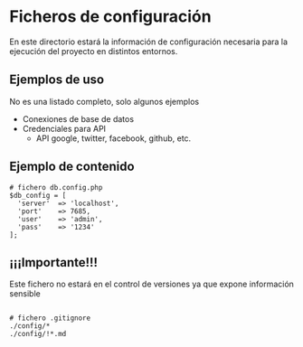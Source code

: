 # Ficheros de configuración

En este directorio estará la información de configuración necesaria para la ejecución del proyecto en distintos entornos.

## Ejemplos de uso
No es una listado completo, solo algunos ejemplos

- Conexiones de base de datos
- Credenciales para API
  - API google, twitter, facebook, github, etc.

## Ejemplo de contenido
```
# fichero db.config.php
$db_config = [
  'server'  => 'localhost',
  'port'    => 7685,
  'user'    => 'admin',
  'pass'    => '1234'
];
```


## ¡¡¡Importante!!!
Este fichero no estará en el control de versiones ya que expone información sensible

```

# fichero .gitignore
./config/*
./config/!*.md

```
